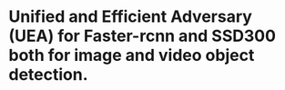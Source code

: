 # Unified and Efficient Adversary (UEA) for Faster-rcnn and SSD300 both for image and video object detection.

